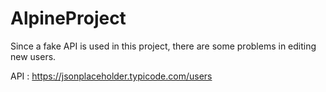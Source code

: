 # AlpineProject
Since a fake API is used in this project, there are some problems in editing new users.

API : https://jsonplaceholder.typicode.com/users
